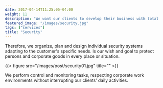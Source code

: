 ```yaml
---
date: 2017-04-14T11:25:05-04:00
weight: 11
description: "We want our clients to develop their business with total confidence."
featured_image: "/images/security.jpg"
tags: ["services"]
title: "Security"
---
```

Therefore, we organize, plan and design individual security systems adapting to the customer's specific needs. Is our wish and goal to protect persons and corporate goods in every place or situation.

{{< figure src="/images/post/security01.jpg" title="" >}}


We perform control and monitoring tasks, respecting corporate work environments without interrupting our clients' daily activities.
